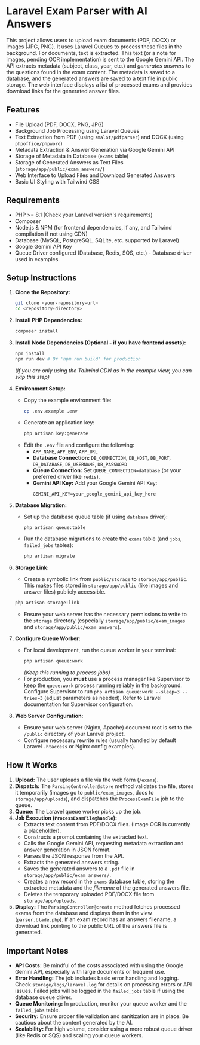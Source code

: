 # Laravel Exam Parser with AI Answers

This project allows users to upload exam documents (PDF, DOCX) or images (JPG, PNG). It uses Laravel Queues to process these files in the background. For documents, text is extracted. This text (or a note for images, pending OCR implementation) is sent to the Google Gemini API. The API extracts metadata (subject, class, year, etc.) and *generates answers* to the questions found in the exam content. The metadata is saved to a database, and the generated answers are saved to a text file in public storage. The web interface displays a list of processed exams and provides download links for the generated answer files.

## Features

* File Upload (PDF, DOCX, PNG, JPG)
* Background Job Processing using Laravel Queues
* Text Extraction from PDF (using `smalot/pdfparser`) and DOCX (using `phpoffice/phpword`)
* Metadata Extraction & Answer Generation via Google Gemini API
* Storage of Metadata in Database (`exams` table)
* Storage of Generated Answers as Text Files (`storage/app/public/exam_answers/`)
* Web Interface to Upload Files and Download Generated Answers
* Basic UI Styling with Tailwind CSS

## Requirements

* PHP >= 8.1 (Check your Laravel version's requirements)
* Composer
* Node.js & NPM (for frontend dependencies, if any, and Tailwind compilation if not using CDN)
* Database (MySQL, PostgreSQL, SQLite, etc. supported by Laravel)
* Google Gemini API Key
* Queue Driver configured (Database, Redis, SQS, etc.) - Database driver used in examples.

## Setup Instructions

1.  **Clone the Repository:**
    ```bash
    git clone <your-repository-url>
    cd <repository-directory>
    ```

2.  **Install PHP Dependencies:**
    ```bash
    composer install
    ```

3.  **Install Node Dependencies (Optional - if you have frontend assets):**
    ```bash
    npm install
    npm run dev # Or 'npm run build' for production
    ```
    *(If you are only using the Tailwind CDN as in the example view, you can skip this step)*

4.  **Environment Setup:**
    * Copy the example environment file:
        ```bash
        cp .env.example .env
        ```
    * Generate an application key:
        ```bash
        php artisan key:generate
        ```
    * Edit the `.env` file and configure the following:
        * `APP_NAME`, `APP_ENV`, `APP_URL`
        * **Database Connection:** `DB_CONNECTION`, `DB_HOST`, `DB_PORT`, `DB_DATABASE`, `DB_USERNAME`, `DB_PASSWORD`
        * **Queue Connection:** Set `QUEUE_CONNECTION=database` (or your preferred driver like `redis`).
        * **Gemini API Key:** Add your Google Gemini API Key:
            ```dotenv
            GEMINI_API_KEY=your_google_gemini_api_key_here
            ```

5.  **Database Migration:**
    * Set up the database queue table (if using `database` driver):
        ```bash
        php artisan queue:table
        ```
    * Run the database migrations to create the `exams` table (and `jobs`, `failed_jobs` tables):
        ```bash
        php artisan migrate
        ```

6.  **Storage Link:**
    * Create a symbolic link from `public/storage` to `storage/app/public`. This makes files stored in `storage/app/public` (like images and answer files) publicly accessible.
    ```bash
    php artisan storage:link
    ```
    * Ensure your web server has the necessary permissions to write to the `storage` directory (especially `storage/app/public/exam_images` and `storage/app/public/exam_answers`).

7.  **Configure Queue Worker:**
    * For local development, run the queue worker in your terminal:
        ```bash
        php artisan queue:work
        ```
        *(Keep this running to process jobs)*
    * For production, you **must** use a process manager like Supervisor to keep the `queue:work` process running reliably in the background. Configure Supervisor to run `php artisan queue:work --sleep=3 --tries=3` (adjust parameters as needed). Refer to Laravel documentation for Supervisor configuration.

8.  **Web Server Configuration:**
    * Ensure your web server (Nginx, Apache) document root is set to the `/public` directory of your Laravel project.
    * Configure necessary rewrite rules (usually handled by default Laravel `.htaccess` or Nginx config examples).

## How it Works

1.  **Upload:** The user uploads a file via the web form (`/exams`).
2.  **Dispatch:** The `ParsingController@store` method validates the file, stores it temporarily (images go to `public/exam_images`, docs to `storage/app/uploads`), and dispatches the `ProcessExamFile` job to the queue.
3.  **Queue:** The Laravel queue worker picks up the job.
4.  **Job Execution (`ProcessExamFile@handle`):**
    * Extracts text content from PDF/DOCX files. (Image OCR is currently a placeholder).
    * Constructs a prompt containing the extracted text.
    * Calls the Google Gemini API, requesting metadata extraction and answer generation in JSON format.
    * Parses the JSON response from the API.
    * Extracts the generated answers string.
    * Saves the generated answers to a `.pdf` file in `storage/app/public/exam_answers/`.
    * Creates a new record in the `exams` database table, storing the extracted metadata and the *filename* of the generated answers file.
    * Deletes the temporary uploaded PDF/DOCX file from `storage/app/uploads`.
5.  **Display:** The `ParsingController@create` method fetches processed exams from the database and displays them in the view (`parser.blade.php`). If an exam record has an answers filename, a download link pointing to the public URL of the answers file is generated.

## Important Notes
* **API Costs:** Be mindful of the costs associated with using the Google Gemini API, especially with large documents or frequent use.
* **Error Handling:** The job includes basic error handling and logging. Check `storage/logs/laravel.log` for details on processing errors or API issues. Failed jobs will be logged in the `failed_jobs` table if using the database queue driver.
* **Queue Monitoring:** In production, monitor your queue worker and the `failed_jobs` table.
* **Security:** Ensure proper file validation and sanitization are in place. Be cautious about the content generated by the AI.
* **Scalability:** For high volume, consider using a more robust queue driver (like Redis or SQS) and scaling your queue workers.
